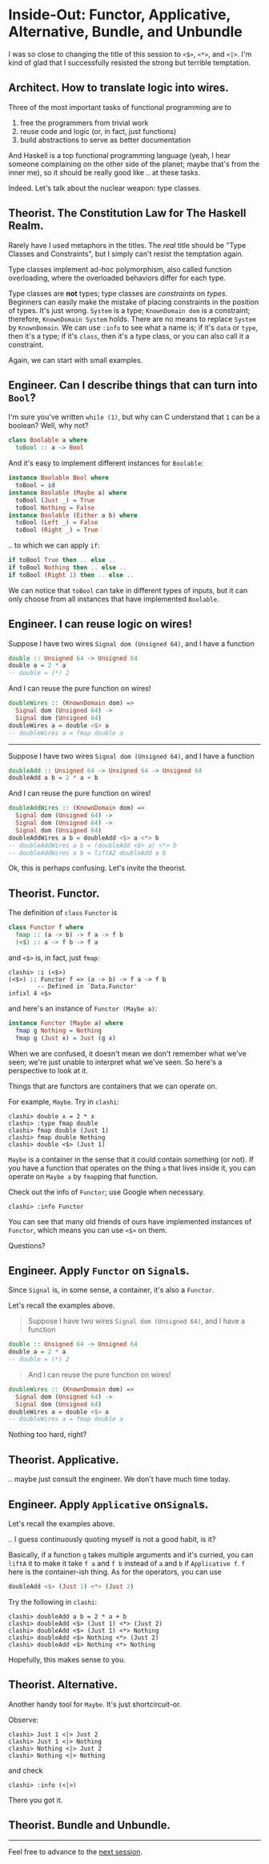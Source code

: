 # Inside-Out: Functor, Applicative, Alternative, Bundle, and Unbundle

I was so close to changing the title of this session to `<$>`, `<*>`, and `<|>`. I'm kind of glad that I successfully resisted the strong but terrible temptation.

## Architect. How to translate logic into wires.

Three of the most important tasks of functional programming are to

1. free the programmers from trivial work
2. reuse code and logic (or, in fact, just functions)
3. build abstractions to serve as better documentation

And Haskell is a top functional programming language (yeah, I hear someone complaining on the other side of the planet; maybe that's from the inner me), so it should be really good like .. at these tasks.

Indeed. Let's talk about the nuclear weapon: type classes.

## Theorist. The Constitution Law for The Haskell Realm.

Rarely have I used metaphors in the titles. The *real* title should be "Type Classes and Constraints", but I simply can't resist the temptation again.

Type classes implement ad-hoc polymorphism, also called function overloading, where the overloaded behaviors differ for each type.

Type classes are **not** types; type classes are *constraints* on *types*. Beginners can easily make the mistake of placing constraints in the position of types. It's just wrong. `System` is a type; `KnownDomain dom` is a constraint; therefore, `KnownDomain System` holds. There are no means to replace `System` by `KnownDomain`. We can use `:info` to see what a name is; if it's `data` or `type`, then it's a type; if it's `class`, then it's a type class, or you can also call it a constraint.

Again, we can start with small examples.

## Engineer. Can I describe things that can turn into `Bool`?

I'm sure you've written `while (1)`, but why can C understand that `1` can be a boolean? Well, why not?

```haskell
class Boolable a where
  toBool :: a -> Bool
```

And it's easy to implement different instances for `Boolable`:

```haskell
instance Boolable Bool where
  toBool = id
instance Boolable (Maybe a) where
  toBool (Just _) = True
  toBool Nothing = False
instance Boolable (Either a b) where
  toBool (Left _) = False
  toBool (Right _) = True
```

.. to which we can apply `if`:

```haskell
if toBool True then .. else ..
if toBool Nothing then .. else ..
if toBool (Right 1) then .. else ..
```

We can notice that `toBool` can take in different types of inputs, but it can only choose from all instances that have implemented `Boolable`.

## Engineer. I can reuse logic on wires!

Suppose I have two wires `Signal dom (Unsigned 64)`, and I have a function

```haskell
double :: Unsigned 64 -> Unsigned 64
double a = 2 * a
-- double = (*) 2
```

And I can reuse the pure function on wires!

```haskell
doubleWires :: (KnownDomain dom) =>
  Signal dom (Unsigned 64) ->
  Signal dom (Unsigned 64)
doubleWires a = double <$> a
-- doubleWires a = fmap double a
```

---

Suppose I have two wires `Signal dom (Unsigned 64)`, and I have a function

```haskell
doubleAdd :: Unsigned 64 -> Unsigned 64 -> Unsigned 64
doubleAdd a b = 2 * a + b
```

And I can reuse the pure function on wires!

```haskell
doubleAddWires :: (KnownDomain dom) =>
  Signal dom (Unsigned 64) ->
  Signal dom (Unsigned 64) ->
  Signal dom (Unsigned 64)
doubleAddWires a b = doubleAdd <$> a <*> b
-- doubleAddWires a b = (doubleAdd <$> a) <*> b
-- doubleAddWires a b = liftA2 doubleAdd a b
```

Ok, this is perhaps confusing. Let's invite the theorist.

## Theorist. Functor.

The definition of `class` `Functor` is

```haskell
class Functor f where
  fmap :: (a -> b) -> f a -> f b
  (<$) :: a -> f b -> f a
```

and `<$>` is, in fact, just `fmap`:

```console
clashi> :i (<$>)
(<$>) :: Functor f => (a -> b) -> f a -> f b
        -- Defined in `Data.Functor'
infixl 4 <$>
```

and here's an instance of `Functor (Maybe a)`:

```haskell
instance Functor (Maybe a) where
  fmap g Nothing = Nothing
  fmap g (Just x) = Just (g x)
```

When we are confused, it doesn't mean we don't remember what we've seen; we're just unable to interpret what we've seen. So here's a perspective to look at it.

Things that are functors are containers that we can operate on. 

For example, `Maybe`. Try in `clashi`:

```console
clashi> double x = 2 * x
clashi> :type fmap double
clashi> fmap double (Just 1)
clashi> fmap double Nothing
clashi> double <$> (Just 1)
```

`Maybe` is a container in the sense that it could contain something (or not). If you have a function that operates on the thing `a` that lives inside it, you can operate on `Maybe a` by `fmap`ping that function.

Check out the info of `Functor`; use Google when necessary.

```console
clashi> :info Functor
```

You can see that many old friends of ours have implemented instances of `Functor`, which means you can use `<$>` on them.

Questions?

## Engineer. Apply `Functor` on `Signal`s.

Since `Signal` is, in some sense, a container, it's also a `Functor`.

Let's recall the examples above.

> Suppose I have two wires `Signal dom (Unsigned 64)`, and I have a function

```haskell
double :: Unsigned 64 -> Unsigned 64
double a = 2 * a
-- double = (*) 2
```

> And I can reuse the pure function on wires!

```haskell
doubleWires :: (KnownDomain dom) =>
  Signal dom (Unsigned 64) ->
  Signal dom (Unsigned 64)
doubleWires a = double <$> a
-- doubleWires a = fmap double a
```

Nothing too hard, right?

## Theorist. Applicative.

.. maybe just consult the engineer. We don't have much time today.

## Engineer. Apply `Applicative` on`Signal`s.

Let's recall the examples above.

.. I guess continuously quoting myself is not a good habit, is it?

Basically, if a function `g` takes multiple arguments and it's curried, you can `liftA` it to make it take `f a` and `f b` instead of `a` and `b` if `Applicative f`. `f` here is the container-ish thing. As for the operators, you can use

```haskell
doubleAdd <$> (Just 1) <*> (Just 2)
```

Try the following in `clashi`:

```console
clashi> doubleAdd a b = 2 * a + b
clashi> doubleAdd <$> (Just 1) <*> (Just 2)
clashi> doubleAdd <$> (Just 1) <*> Nothing
clashi> doubleAdd <$> Nothing <*> (Just 2)
clashi> doubleAdd <$> Nothing <*> Nothing
```

Hopefully, this makes sense to you.

## Theorist. Alternative.

Another handy tool for `Maybe`. It's just shortcircuit-or.

Observe:

```console
clashi> Just 1 <|> Just 2
clashi> Just 1 <|> Nothing
clashi> Nothing <|> Just 2
clashi> Nothing <|> Nothing
```

and check

```console
clashi> :info (<|>)
```

There you got it.

## Theorist. Bundle and Unbundle.



---

Feel free to advance to the [next session](7-operator.md).
